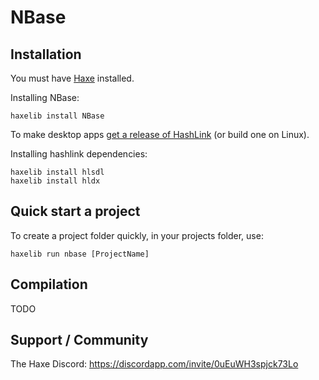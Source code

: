 # NBase

## Installation

You must have [Haxe](https://haxe.org) installed.

Installing NBase:
```
haxelib install NBase
```

To make desktop apps [get a release of HashLink](https://github.com/HaxeFoundation/hashlink/releases) (or build one on Linux).

Installing hashlink dependencies:
```
haxelib install hlsdl
haxelib install hldx
```

## Quick start a project

To create a project folder quickly, in your projects folder, use: 
```
haxelib run nbase [ProjectName]
```

## Compilation

TODO

## Support / Community

The Haxe Discord: https://discordapp.com/invite/0uEuWH3spjck73Lo